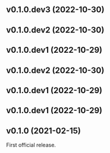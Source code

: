 ## v0.1.0.dev3 (2022-10-30)

## v0.1.0.dev2 (2022-10-30)

## v0.1.0.dev1 (2022-10-29)

## v0.1.0.dev2 (2022-10-30)

## v0.1.0.dev1 (2022-10-29)

## v0.1.0.dev1 (2022-10-29)

## v0.1.0 (2021-02-15)

First official release.
